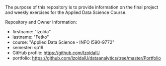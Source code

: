 
The purpose of this repository is to provide information on the final project and weekly exercises for the Applied Data Science Course.

Repository and Owner Information:

  - firstname: "Izolda"
  - lastname: "Fetko"
  - course: "Applied Data Science - INFO I590-9772"
  - semester: sp19
  - GitHub profile: https://github.com/IzoldaIU
  - portfolio: https://github.com/IzoldaIU/dataanalytics/tree/master/Portfolio
